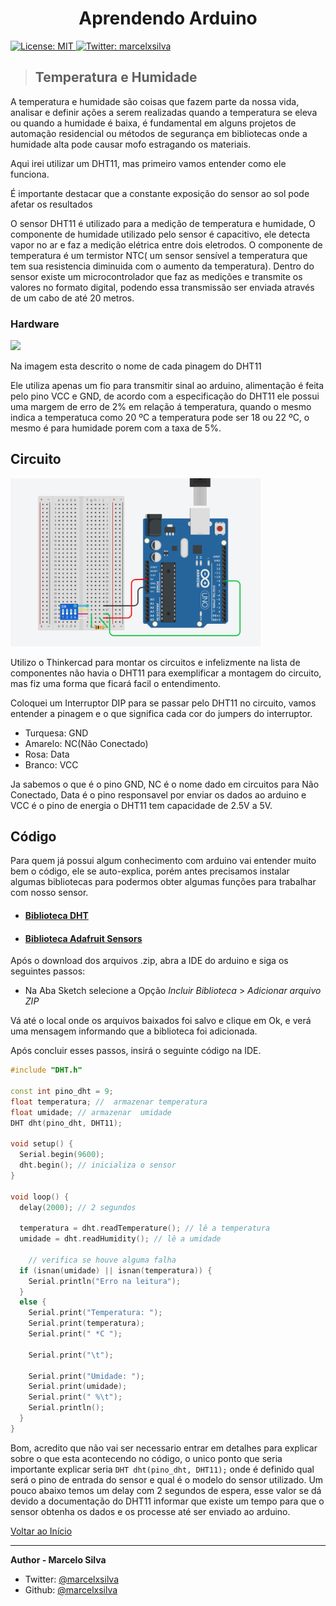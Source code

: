 
<h1 align="center">Aprendendo Arduino</h1>
<p>
  <a href="#" target="_blank">
    <img alt="License: MIT" src="https://img.shields.io/badge/License-MIT-yellow.svg" />
  </a>
  <a href="https://twitter.com/marcelxsilva" target="_blank">
    <img alt="Twitter: marcelxsilva" src="https://img.shields.io/twitter/follow/marcelxsilva.svg?style=social" />
  </a>
</p>

> ## Temperatura e Humidade

A temperatura e humidade são coisas que fazem parte da nossa vida, analisar e definir ações a serem realizadas quando a temperatura se eleva ou quando a humidade é baixa, é fundamental em alguns projetos de automação residencial ou métodos de segurança em bibliotecas onde a humidade alta pode causar mofo estragando os materiais.

Aqui irei utilizar um DHT11, mas primeiro vamos entender como ele funciona.

É importante destacar que a constante exposição do sensor ao sol pode afetar os resultados

O sensor DHT11 é utilizado para a medição de temperatura e humidade, O componente de humidade utilizado pelo sensor é capacitivo, ele detecta vapor no ar e faz a medição elétrica entre dois eletrodos. O componente de temperatura é um termistor NTC( um sensor sensível a temperatura que tem sua resistencia diminuida com o aumento da temperatura).
Dentro do sensor existe um microcontrolador que faz as medições e transmite os valores no formato digital, podendo essa transmissão ser enviada através de um cabo de até 20 metros.

### Hardware

<img src='https://smhttp-ssl-71122.nexcesscdn.net/media/catalog/product/cache/2/thumbnail/450x450/9df78eab33525d08d6e5fb8d27136e95/d/h/dht11_pins.png' width='250'>

Na imagem esta descrito o nome de cada pinagem do DHT11

Ele utiliza apenas um fio para transmitir sinal ao arduino, alimentação é feita pelo pino VCC e GND, de acordo com a especificação do DHT11 ele possui uma margem de erro de 2% em relação á temperatura, quando o mesmo indica a temperatuca como 20 ºC a temperatura pode ser 18 ou 22 ºC, o mesmo é para humidade porem com a taxa de 5%.

## Circuito
<img src='../images/temperature_and_humidity.png' width='400'>

Utilizo o Thinkercad para montar os circuitos e infelizmente na lista de componentes não havia o DHT11 para exemplificar a montagem do circuito, mas fiz uma forma que ficará facil o entendimento.

Coloquei um Interruptor DIP para se passar pelo DHT11 no circuito, vamos entender a pinagem e o que significa cada cor do jumpers do interruptor.

- Turquesa: GND
- Amarelo: NC(Não Conectado)  
- Rosa: Data
- Branco: VCC

Ja sabemos o que é o pino GND, NC é o nome dado em circuitos para Não Conectado, Data é o pino responsavel por enviar os dados ao arduino e VCC é o pino de energia o DHT11 tem capacidade de 2.5V a 5V.

## Código
Para quem já possui algum conhecimento com arduino vai entender muito bem o código, ele se auto-explica, porém antes precisamos instalar algumas bibliotecas para podermos obter algumas funções para trabalhar com nosso sensor.

- #### [Biblioteca DHT](https://github.com/adafruit/DHT-sensor-library/archive/master.zip)

- #### [Biblioteca Adafruit Sensors](https://github.com/adafruit/Adafruit_Sensor/archive/master.zip)


Após o download dos arquivos .zip, abra a IDE do arduino e siga os seguintes passos:
- Na Aba  Sketch selecione a Opção <i> Incluir Biblioteca</i> > <i>Adicionar arquivo ZIP</i>

Vá até o local onde os arquivos baixados foi salvo e clique em Ok, e verá uma mensagem informando que a biblioteca foi adicionada.

Após concluir esses passos, insirá o seguinte código na IDE.

```C++
#include "DHT.h"

const int pino_dht = 9;
float temperatura; //  armazenar temperatura
float umidade; // armazenar  umidade
DHT dht(pino_dht, DHT11); 

void setup() {
  Serial.begin(9600); 
  dht.begin(); // inicializa o sensor
}

void loop() {
  delay(2000); // 2 segundos 

  temperatura = dht.readTemperature(); // lê a temperatura 
  umidade = dht.readHumidity(); // lê a umidade

    // verifica se houve alguma falha
  if (isnan(umidade) || isnan(temperatura)) {
    Serial.println("Erro na leitura");
  }
  else { 
    Serial.print("Temperatura: ");
    Serial.print(temperatura);
    Serial.print(" *C ");
    
    Serial.print("\t"); 
  
    Serial.print("Umidade: ");
    Serial.print(umidade);
    Serial.print(" %\t"); 
    Serial.println(); 
  }
}

```

Bom, acredito que não vai ser necessario entrar em detalhes para explicar sobre o que esta acontecendo no código, o unico ponto que seria importante explicar seria <code>DHT dht(pino_dht, DHT11);</code> onde é definido qual será o pino de entrada do sensor e qual é o modelo do sensor utilizado. Um pouco abaixo temos um delay com 2 segundos de espera, esse valor se dá devido a documentação do DHT11 informar que existe um tempo para que o sensor obtenha os dados e os processe até ser enviado ao arduino.


[Voltar ao Início](../README.md)
<hr/>
 
 **Author - Marcelo Silva**

* Twitter: [@marcelxsilva](https://twitter.com/marcelxsilva)
* Github: [@marcelxsilva](https://github.com/marcelxsilva)
